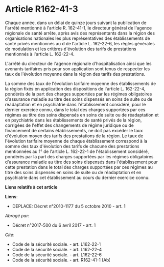 # Article R162-41-3

Chaque année, dans un délai de quinze jours suivant la publication de l'arrêté mentionné à l'article R. 162-41-1, le
directeur général de l'agence régionale de santé arrête, après avis des représentants dans la région des organisations
nationales les plus représentatives des établissements de santé privés mentionnés au d de l'article L. 162-22-6, les règles
générales de modulation et les critères d'évolution des tarifs de prestations mentionnés à l'article L. 162-22-4.

L'arrêté du directeur de l'agence régionale d'hospitalisation ainsi que les avenants tarifaires pris pour son application
sont tenus de respecter les taux de l'évolution moyenne dans la région des tarifs des prestations. 

La somme des taux de l'évolution tarifaire moyenne des établissements de la région fixés en application des dispositions de
l'article L. 162-22-4, pondérés de la part des charges supportées par les régimes obligatoires d'assurance maladie au titre
des soins dispensés en soins de suite ou de réadaptation et en psychiatrie dans l'établissement considéré, pour le dernier
exercice connu, dans le total des charges supportées par ces régimes au titre des soins dispensés en soins de suite ou de
réadaptation et en psychiatrie dans les établissements de santé privés de la région, corrigées de l'effet des changements de
régime juridique ou de financement de certains établissements, ne doit pas excéder le taux d'évolution moyen des tarifs des
prestations de la région. Le taux de l'évolution tarifaire moyenne de chaque établissement correspond à la somme des taux
d'évolution des tarifs de chacune des prestations mentionnées au 1° de l'article L. 162-22-1 de l'établissement considéré,
pondérés par la part des charges supportées par les régimes obligatoires d'assurance maladie au titre des soins dispensés
dans l'établissement pour cette prestation dans le total des charges supportées par ces régimes au titre des soins dispensés
en soins de suite ou de réadaptation et en psychiatrie dans cet établissement au cours du dernier exercice connu.

**Liens relatifs à cet article**

**Liens**:

  - DEPLACE: Décret n°2010-1177 du 5 octobre 2010 - art. 1

_Abrogé par_:

  - Décret n°2017-500 du 6 avril 2017 - art. 1

_Cite_:

  - Code de la sécurité sociale. - art. L162-22-1
  - Code de la sécurité sociale. - art. L162-22-4
  - Code de la sécurité sociale. - art. L162-22-6
  - Code de la sécurité sociale. - art. R162-41-1 (Ab)
